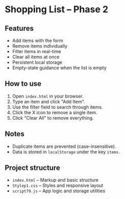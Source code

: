 Shopping List – Phase 2
=======================

Features
--------
- Add items with the form
- Remove items individually
- Filter items in real-time
- Clear all items at once
- Persistent local storage
- Empty-state guidance when the list is empty

How to use
----------
1. Open `index.html` in your browser.
2. Type an item and click "Add Item".
3. Use the filter field to search through items.
4. Click the X icon to remove a single item.
5. Click "Clear All" to remove everything.

Notes
-----
- Duplicate items are prevented (case-insensitive).
- Data is stored in `localStorage` under the key `items`.

Project structure
-----------------
- `index.html` – Markup and basic structure
- `Stylep1.css` – Styles and responsive layout
- `script79.js` – App logic and storage utilities
